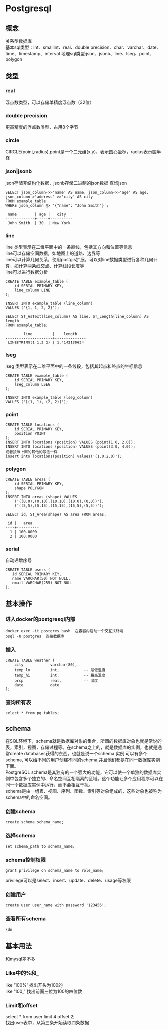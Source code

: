 #  Postgresql
##  概念
关系型数据库  
基本sql类型：int、smallint、real、double precision、char、varchar、date、time、timestamp、interval
地理sql类型:json、jsonb、line、lseg、point、polygon      
##     类型
###  real
浮点数类型，可以存储单精度浮点数（32位）  
###  double precision
更高精度的浮点数类型，占用8个字节  
###  circle
CIRCLE(point,radius),point是一个二元组(x,y)，表示圆心坐标，radius表示圆半径  
###  json|jsonb
json存储非结构化数据，jsonb存储二进制的json数据
查询json
```
SELECT json_column->>'name' AS name, json_column->>'age' AS age, json_column->'address'->>'city' AS city
FROM example_table
WHERE json_column @> '{"name": "John Smith"}';
```
```
 name        | age |   city
-------------+-----+----------
 John Smith  | 30  | New York
```
### line
line 类型表示在二维平面中的一条直线，包括其方向和位置等信息  
line可以存储空间数据，如地图上的道路、边界等  
line可以计算几何关系，使用postgis扩展，可以对line数据类型进行各种几何计算，如计算两条线交点、计算线段长度等  
line可以进行数据分析  
```
CREATE TABLE example_table (
    id SERIAL PRIMARY KEY,
    line_column LINE
);

INSERT INTO example_table (line_column)
VALUES ('{1, 1, 2, 2}');
```
```
SELECT ST_AsText(line_column) AS line, ST_Length(line_column) AS length
FROM example_table;
```
```
        line         |    length
---------------------+--------------
 LINESTRING(1 1,2 2) | 1.4142135624
```
### lseg
lseg 类型表示在二维平面中的一条线段，包括其起点和终点的坐标信息    
```
CREATE TABLE example_table (
    id SERIAL PRIMARY KEY,
    lseg_column LSEG
);

INSERT INTO example_table (lseg_column)
VALUES ('[(1, 1), (2, 2)]');
```
###    point
```
CREATE TABLE locations (
    id SERIAL PRIMARY KEY,
    position POINT
);
INSERT INTO locations (position) VALUES (point(1.0, 2.0));
INSERT INTO locations (position) VALUES (point(3.0, 4.0));
或者按照上面的其他的写法一样
insert into locations(position) values('(1.0,2.0)');
```
###    polygon
```
CREATE TABLE areas (
    id SERIAL PRIMARY KEY,
    shape POLYGON
);
INSERT INTO areas (shape) VALUES
    ('((0,0),(0,10),(10,10),(10,0),(0,0))'),
    ('((5,5),(5,15),(15,15),(15,5),(5,5))');
```
```
SELECT id, ST_Area(shape) AS area FROM areas;
```
```
 id |   area
----+----------
  1 | 100.0000
  2 | 100.0000
```
###    serial  
自动递增序号
```
CREATE TABLE users (
   id SERIAL PRIMARY KEY,
   name VARCHAR(50) NOT NULL,
   email VARCHAR(255) NOT NULL
);
```


##  基本操作
###  进入docker的postgresql内部
```
docker exec -it postgres bash  在容器内启动一个交互式终端  
psql -U postgres  连接数据库
```
###  插入
```
CREATE TABLE weather (
    city            varchar(80),
    temp_lo         int,           -- 最低温度
    temp_hi         int,           -- 最高温度
    prcp            real,          -- 湿度
    date            date
);
```
###    查询所有表
```
select * from pg_tables;
```

##    schema    
在SQL环境下，schema就是数据库对象的集合，所谓的数据库对象也就是常说的表，索引，视图，存储过程等。在schema之上的，就是数据库的实例，也就是通常create databases获得的东西。也就是说一个schema 实例 可以有多个schema, 可以给不同的用户创建不同的schema,并且他们都是在同一数据库实例下面。    
PostgreSQL schema是其独有的一个强大的功能，它可以使一个单独的数据库实例中包含多个独立的、命名空间互相隔离的区域。这个功能让多个应用程序可以在同一个数据库实例中运行，而不会相互干扰。    
schema是由一组表、视图、序列、函数、索引等对象组成的，这些对象也被称为schema中的命名空间。   
###     创建schema    
```
create schema schema_name;
```
###    选择schema    
```
set schema_path to schema_name;
```
###    schema控制权限
```
grant privilege on schema_name to role_name;
```
privilege可以是select、insert、update、delete、usage等权限    
###    创建用户    
```
create user user_name with password '123456';
```
###    查看所有schema
```
\dn
```
##    基本用法    
和mysql差不多    
###    Like中的%和_
like '100%'    找出开头为100的    
like '100_'    找出前面三位为100的四位数
###    Limit和offset    
select * from user limit 4 offset 2;    
找出user表中，从第三条开始读取四条数据    


